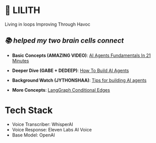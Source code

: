 # 🧠 LILITH
Living in loops Improving Through 
Havoc


## _📚 helped my two brain cells connect_

- **Basic Concepts (AMAZING VIDEO)**: [AI Agents Fundamentals In 21 Minutes](https://www.youtube.com/watch?v=qU3fmidNbJE)  


- **Deeper Dive (GABE + DEDEEP)**: [How To Build AI Agents](https://www.youtube.com/watch?v=_Udb5NC6vTI)  


- **Background Watch (JYTHONSHAA)**: [Tips for building AI agents](https://www.youtube.com/watch?v=LP5OCa20Zpg)
- **More Concepts**: [LangGraph Conditional Edges](https://medium.com/@Shamimw/langgraph-simplified-understanding-conditional-edge-using-hotel-guest-check-in-process-36adfe3380a8#:~:text=A%20Conditional%20Edge%20in%20LangGraph,workflows%20more%20intelligent%20and%20adaptive.)

# Tech Stack
- Voice Transcriber: WhisperAI
- Voice Response: Eleven Labs AI Voice
- Base Model: OpenAI
